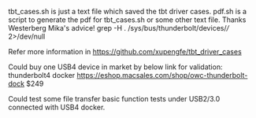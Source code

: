 tbt_cases.sh is just a text file which saved the tbt driver cases.
pdf.sh is a script to generate the pdf for tbt_cases.sh or some other text file.
Thanks Westerberg Mika's advice!
grep -H . /sys/bus/thunderbolt/devices/*/* 2>/dev/null

Refer more information in https://github.com/xupengfe/tbt_driver_cases

Could buy one USB4 device in market by below link for validation:
thunderbolt4 docker https://eshop.macsales.com/shop/owc-thunderbolt-dock
$249

Could test some file transfer basic function tests under USB2/3.0 connected with USB4 docker.

